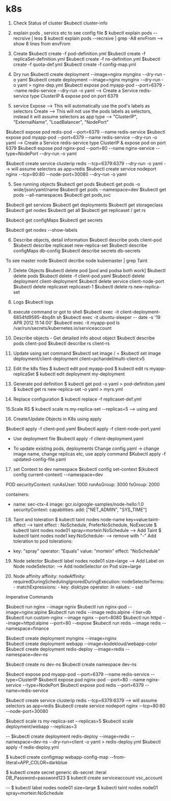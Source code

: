# k8s

1. Check Status of cluster
$kubectl cluster-info


2. explain pods , servics etc to see config file
$ kubectl explain pods --recrsive | less
$ kubectl explain pods --recrsive | grep -A8 envFrom --> show 8 lines from envFrom

2. Create 
$kubectl create -f pod-definition.yml
$kubectl create -f replicaSet-definition.yml
$kubectl create -f ns-definition.yml
$kubectl create -f quota-def.yml
$kubectl create -f config-map.yml




4. Dry run
$kubectl create deployment --image=nginx mynginx --dry-run -o yaml
$kubectl create deployment --image=nginx mynginx --dry-run -o yaml > nginx-dep.yml
$kubectl expose pod myapp-pod --port=6379 --name redis-service --dry-run -o yaml --> Create a Service redis-service type ClusterIP & expose pod on port 6379


5. service
Expose --> This will automatically use the pod's labels as selectors
Create --> This will not use the pods labels as selectors, instead it will assume selectors as app
type -->  "ClusterIP", "ExternalName", "LoadBalancer", "NodePort"

$kubectl expose pod redis-pod --port=6379 --name redis-service
$kubectl expose pod myapp-pod --port=6379 --name redis-service --dry-run -o yaml --> Create a Service redis-service type ClusterIP & expose pod on port 6379
$kubectl expose pod nginx-pod --port=80   --name nginx-service --type=NodePort --dry-run -o yaml

$kubectl create service clusterip redis --tcp=6379:6379 --dry-run -o yaml --> will assume selectors as app=redis
$kubectl create service nodeport  nginx --tcp=80:80 --node-port=30080 --dry-run -o yaml

5. See running objects
$kubectl get pods 
$kubectl get pods -o wide/json/yaml/name
$kubectl get pods --namespace=dev
$kubectl get pods --all-namespaces
$kubectl get pods,svc 

$kubectl get services
$kubectl get deployments
$kubectl get storageclass
$kubectl get nodes
$kubectl get all
$kubectl get replicaset / get rs

$kubectl get configMaps
$kubectl get secrets

$kubectl get nodes --show-labels

6. Describe objects, detail information
$kubectl describe pods client-pod
$kubectl describe replicaset new-replica-set
$kubectl describe configMaps db-config
$kubectl describe secrets db-secrets

To see master node
$kubectl decribe node kubemaster | grep Taint

7. Delete Objects
$kubectl delete pod <pod> [pod and podsa both work]
$kubectl delete pods <pod>
$kubectl delete -f client-pod.yaml
$kubectl delete deployment client-deployment
$kubectl delete service client-node-port
$kubectl delete replicaset replicaset-1
$kubectl delete rs new-replica-set

8. Logs
$kubectl logs <Pod>

9. execute command or got to shell
$kubectl exec -it client-deployment-6854fd9595-4bq4h sh
$kubectl exec -it ubuntu-sleeper -- date -s '19 APR 2012 11:14:00'
$kubectl exec -it myapp-pod ls /var/run/secrets/kubernetes.io/serviceaccount


9. Describe objects - Get detailed info about object
$kubectl describe pods client-pod
$kubectl describe rs client-rs

10. Update using set command
$kubectl set image <Type of object>/<objectName> <Container Name> = <new image to use>
$kubectl set image deployment/client-deployment client=pchandel/multi-client:v5



12. Edit the k8s files
$ kubectl edit pod myapp-pod
$ kubectl edit rs myapp-replicaSet
$ kubectl edit deployment my-deployment

13. Generate pod definition
$ kubectl get pod <pod-name> -o yaml > pod-definition.yaml
$ kubectl get rs new-replica-set -o yaml > myrs.yml

14. Replace configuration
$ kubectl replace -f replicaset-def.yml

15.Scale RS
$ kubectl scale rs my-replica-set --replicas=5 --> using  <Type> and  <Name>


16. Create/Update Objects in K8s using apply

$kubectl apply -f client-pod.yaml
$kubectl apply -f client-node-port.yaml

- Use deployment file
$kubectl apply -f client-deployment.yaml

- To update existing pods, deployments  Change config.yaml → change image name, change replicas etc, use apply command
$Kubectl apply -f updated-config-file.yaml

17. set Context to dev namespace
$kubectl config set-context $(kubectl config current-context) --namespace=dev

POD
  securityContext: 
    runAsUser: 1000
    runAsGroup: 3000
    fsGroup: 2000
   
  containers:
  - name: sec-ctx-4
    image: gcr.io/google-samples/node-hello:1.0
    securityContext:
      capabilities:
        add: ["NET_ADMIN", "SYS_TIME"] 

18. Taint and toleration
$ kubectl taint nodes node-name key=value:taint-effect --> taint effect : NoSchedule, PreferNoSchedule, NoExecute
$ kubectl taint nodes node01 spray=mortein:NoSchedule --> Add Taint
$ kubectl taint nodes node1 key:NoSchedule-   --> remove with "-"
Add toleration to pod
  tolerations:
  - key: "spray"
    operator: "Equals"
    value: "mortein"
    effect: "NoSchedule"

19. Node selector
$kubectl label nodes node01 size=large -->  Add Label on Node
nodeSelector: --> Add nodeSelector on Pod
 size=large

20. Node affinity
   affinity:
    nodeAffinity:
      requiredDuringSchedulingIgnoredDuringExecution:
        nodeSelectorTerms:
        - matchExpressions:
          - key: disktype
            operator: In
            values:
            - ssd        


  
Imperative Commands

$kubectl run nginx --image ngnix 
$kubectl run nginx-pod --image=nginx:alpine
$kubectl run redis --image redis:alpine -l tier=db
$kubectl run custom-nginx --image nginx --port=8080
$kubectl run httpd --image=httpd:alpine --port=80 --expose
$kubectl run redis --image redis --namespace=finance


$kubectl create deployment mynginx --image=nginx  
$kubectl create deployment webapp --image=kodekloud/webapp-color
$kubectl create deployment redis-deploy  --image=redis --namespace=dev-ns

$kubectl create ns dev-ns
$kubectl create namespace dev-ns


$kubectl expose pod myapp-pod --port=6379 --name redis-service --type=ClusterIP 
$kubectl expose pod nginx-pod --port=80   --name nginx-service --type=NodePort
$kubectl expose pod redis --port=6379 --name=redis-service

$kubectl create service clusterip redis --tcp=6379:6379 --> will assume selectors as app=redis
$kubectl create service nodeport  nginx --tcp=80:80 --node-port=30080

$kubectl scale rs my-replica-set --replicas=5
$kubectl scale deployment/webapp --replicas=3

-- 
$kubectl create deployment redis-deploy  --image=redis --namespace=dev-ns --dry-run=client -o yaml > redis-deploy.yml
$kubectl apply -f redis-deploy.yml

$ kubectl create configmap webapp-config-map --from-literal=APP_COLOR=darkblue

$ kubectl create secret generic db-secret :iteral DB_Password=password123
$ kubectl create serviceaccount vsc_account

--
$ kubectl label nodes node01 size=large
$ kubectl taint nodes node01 spray=mortein:NoSchedule
 



